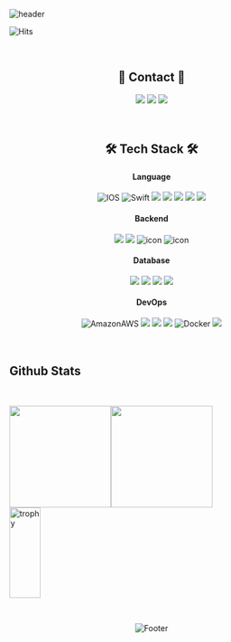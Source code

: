 
![header](https://capsule-render.vercel.app/api?type=waving&color=gradient&height=300&section=header&text=Chynmn&fontColor=FFFFFF&fontSize=90&animation=fadeIn)

<div align="center">
 <div align="left">
  
  ![Hits](https://hits.seeyoufarm.com/api/count/incr/badge.svg?url=https%3A%2F%2Fgithub.com%2FChynmn%2Fhit-counter&count_bg=%2381FFFE&title_bg=%23555555&icon=github.svg&icon_color=%23E7E7E7&title=Hits&edge_flat=false) 
<br/>
 </div>
 <br/>
 <h2 align="center">📱 Contact 📲</h2>
 <a href="https://www.linkedin.com/in/hyunmin-cho-866496257/" target="_blank"><img src="https://img.shields.io/badge/HyunminCho-0A66C2?style=flat-square&logo=Linkedin&logoColor=white"/></a>
  <a href="mailto:chynmn0523@gmail.com" target="_blank"><img src="https://img.shields.io/badge/chynmn0523@gmail.com-EA4335?style=flat-square&logo=Gmail&logoColor=white"/></a>
  <a href="https://www.instagram.com/xxchynmn/" target="_blank"><img src="https://img.shields.io/badge/-Instagram-333333?style=flat-square&logo=Instagram&logoColor=white"/></a>
 <br/>
<br/>
<br/>

<h2 align="center">🛠 Tech Stack 🛠</h2>
<p align="center">  </p>
<h4>Language</h4>
  <img alt="IOS" src="https://img.shields.io/badge/-IOS-000?style=flat-square&logo=apple&logoColor=ffffff" /> 
  <img alt="Swift" src="https://img.shields.io/badge/-Swift-FA7343?style=flat-square&logo=Swift&logoColor=white" />
  <img src="https://img.shields.io/badge/Android-3DDC84?style=flat-square&logo=Android&logoColor=white"/>
  <img src="https://img.shields.io/badge/Kotlin-0095D5?style=flat-square&logo=Kotlin&logoColor=white"/> 
  <img src="https://img.shields.io/badge/JAVA-007396?style=flat-square&logo=Java&logoColor=white">
  <img src="https://img.shields.io/badge/Python-3766AB?style=flat-square&logo=Python&logoColor=white">
  <img src="https://img.shields.io/badge/C Language-A8B9CC?style=flat-square&logo=C&logoColor=white">
 <br/>
  <h4>Backend</h4>
  <img src="https://img.shields.io/badge/Django-%2320232a.svg?style=for-the-badge&logo=Django&logoColor=%2361DAFB" />
  <img src="https://img.shields.io/badge/MySQL-4479A1?style=for-the-badge&logo=MySQL&logoColor=white"/>
  <img src="https://camo.githubusercontent.com/95a15266c9b093e9070410fa62c8dcba6611e79edd738e0ded7ec5b52541d6c4/68747470733a2f2f696d672e736869656c64732e696f2f7374617469632f76313f7374796c653d666f722d7468652d6261646765266d6573736167653d506f737467726553514c26636f6c6f723d343136394531266c6f676f3d506f737467726553514c266c6f676f436f6c6f723d464646464646266c6162656c3d" alt="icon" />
 <img src="https://camo.githubusercontent.com/029c025c6da46b2fa8f15a3fa00261b9045d7b2a87a9692d437ee27b511c6f63/68747470733a2f2f696d672e736869656c64732e696f2f7374617469632f76313f7374796c653d666f722d7468652d6261646765266d6573736167653d466972656261736526636f6c6f723d323232323232266c6f676f3d4669726562617365266c6f676f436f6c6f723d464643413238266c6162656c3d" alt="icon" />
 <br/>
   <h4>Database</h4>
 <img src="https://img.shields.io/badge/Spring-6DB33F?style=for-the-badge&logo=Spring&logoColor=white">
  <img src="https://img.shields.io/badge/Spring%20Boot-6DB33F?style=for-the-badge&logo=Spring%20Boot&logoColor=white">
  <img src="https://img.shields.io/badge/gunicorn-499848?style=for-the-badge&logo=gunicorn&logoColor=black">
  <img src="https://img.shields.io/badge/nginx-009639.svg?style=for-the-badge&logo=Nginx&logoColor=white" />
  
 <br/>
   <h4>DevOps</h4>
  <img alt="AmazonAWS" src ="https://img.shields.io/badge/AWS-FF9900.svg?&style=for-the-badge&logo=AmazonAWS&logoColor=white"/>
  <img src="https://img.shields.io/badge/Amazon_EC2-FF9900?style=for-the-badge&logo=Amazon-EC2&logoColor=black">
  <img src="https://img.shields.io/badge/Grafana-F46800?style=for-the-badge&logo=grafana&logoColor=black">
  <img src="https://img.shields.io/badge/Prometheus-E6522C?style=for-the-badge&logo=Prometheus&logoColor=black">
  <img alt="Docker" src ="https://img.shields.io/badge/Docker-2496ED.svg?&style=for-the-badge&logo=Docker&logoColor=white"/>
  <img src="https://img.shields.io/badge/Github Actions-2496ED?style=for-the-badge&logo=Github Actions&logoColor=white"/>
 <br/>
</div>
<br><br/>



## Github Stats 
<br/>

 <img src="https://github-readme-stats.vercel.app/api/top-langs/?username=Chynmn&theme=github_dark&layout=compact&show_icons=true" height="180" /><img src="https://github-readme-stats.vercel.app/api?username=Chynmn&theme=github_dark&show_icons=true" height="180" />
<br/> 
  <img align="center" width="33%" height="160px" src="https://github-profile-trophy.vercel.app/?username=chynmn&theme=darkhub&row=2&column=4&no-frame=true" alt="trophy" />
<br/>

<div align="center">
 <br/>
 
![Footer](https://capsule-render.vercel.app/api?type=waving&color=gradient&height=200&width=100&section=footer) 
</div>
